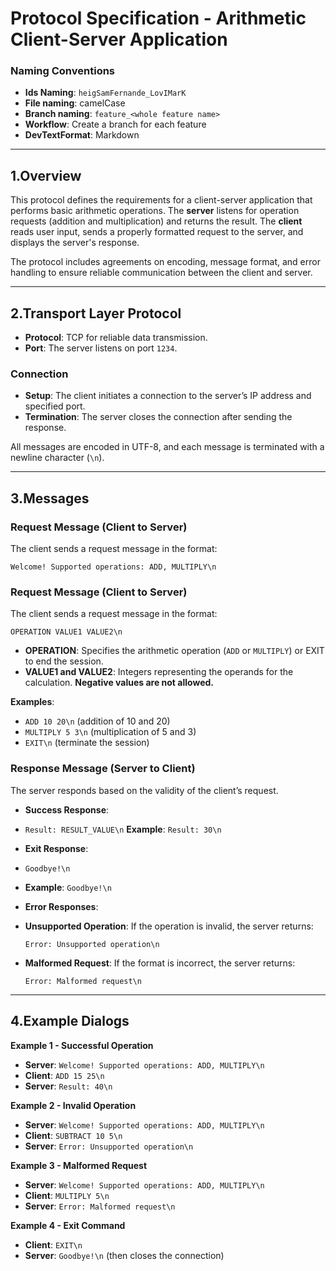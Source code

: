# Protocol Specification - Arithmetic Client-Server Application

### Naming Conventions
- **Ids Naming**: `heigSamFernande_LovIMarK`
- **File naming**: camelCase
- **Branch naming**: `feature_<whole feature name>`
- **Workflow**: Create a branch for each feature
- **DevTextFormat**: Markdown

---

## 1.Overview
This protocol defines the requirements for a client-server application that performs basic arithmetic operations. The **server** listens for operation requests (addition and multiplication) and returns the result. The **client** reads user input, sends a properly formatted request to the server, and displays the server's response.

The protocol includes agreements on encoding, message format, and error handling to ensure reliable communication between the client and server.

---

## 2.Transport Layer Protocol
- **Protocol**: TCP for reliable data transmission.
- **Port**: The server listens on port `1234`.

### Connection
- **Setup**: The client initiates a connection to the server’s IP address and specified port.
- **Termination**: The server closes the connection after sending the response.

All messages are encoded in UTF-8, and each message is terminated with a newline character (`\n`).

---

## 3.Messages

### Request Message (Client to Server)
The client sends a request message in the format:
  ```
  Welcome! Supported operations: ADD, MULTIPLY\n
  ```
### Request Message (Client to Server)
The client sends a request message in the format:
  ```
  OPERATION VALUE1 VALUE2\n
  ```

- **OPERATION**: Specifies the arithmetic operation (`ADD` or `MULTIPLY`) or EXIT to end the session.
- **VALUE1 and VALUE2**: Integers representing the operands for the calculation. **Negative values are not allowed.**

**Examples**:
- `ADD 10 20\n` (addition of 10 and 20)
- `MULTIPLY 5 3\n` (multiplication of 5 and 3)
- `EXIT\n` (terminate the session)


### Response Message (Server to Client)
The server responds based on the validity of the client’s request.

- **Success Response**:
- `Result: RESULT_VALUE\n`
  **Example**: `Result: 30\n`

- **Exit Response**:
- `Goodbye!\n`
- **Example**: `Goodbye!\n`
  

- **Error Responses**:
- **Unsupported Operation**: If the operation is invalid, the server returns:
  ```
  Error: Unsupported operation\n
  ```
- **Malformed Request**: If the format is incorrect, the server returns:
  ```
  Error: Malformed request\n
  ```

---

## 4.Example Dialogs

**Example 1 - Successful Operation**
- **Server**: `Welcome! Supported operations: ADD, MULTIPLY\n`
- **Client**: `ADD 15 25\n`
- **Server**: `Result: 40\n`

**Example 2 - Invalid Operation**
- **Server**: `Welcome! Supported operations: ADD, MULTIPLY\n`
- **Client**: `SUBTRACT 10 5\n`
- **Server**: `Error: Unsupported operation\n`

**Example 3 - Malformed Request**
- **Server**: `Welcome! Supported operations: ADD, MULTIPLY\n`
- **Client**: `MULTIPLY 5\n`
- **Server**: `Error: Malformed request\n`

**Example 4 - Exit Command**
- **Client**: `EXIT\n`
- **Server**: `Goodbye!\n` (then closes the connection)



